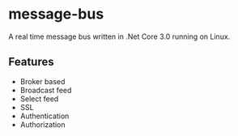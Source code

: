 # message-bus

A real time message bus written in .Net Core 3.0 running on Linux.

## Features

- Broker based
- Broadcast feed
- Select feed
- SSL
- Authentication
- Authorization
